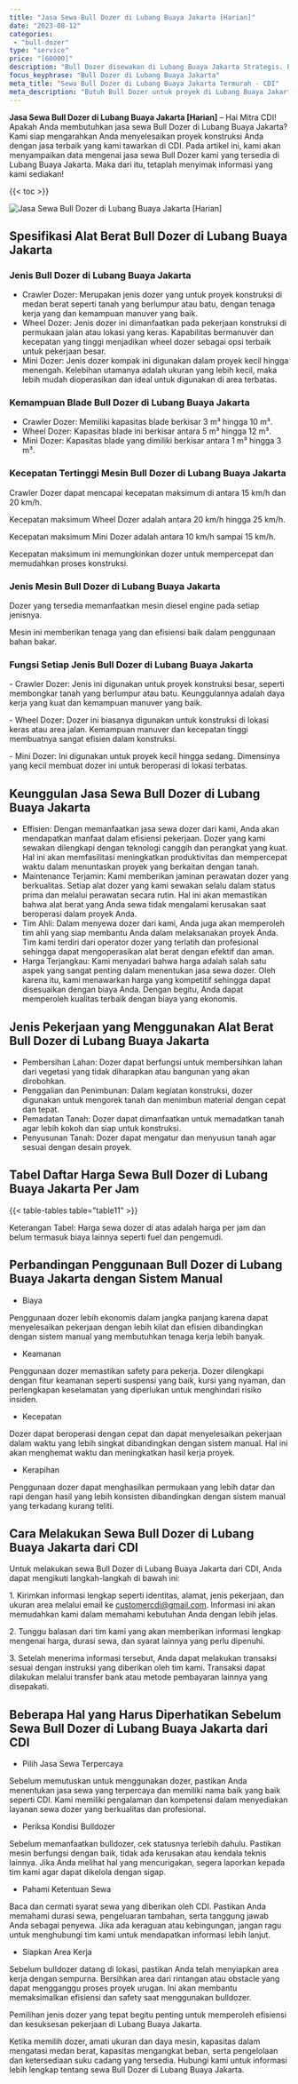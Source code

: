 ```yaml
---
title: "Jasa Sewa Bull Dozer di Lubang Buaya Jakarta [Harian]"
date: "2023-08-12"
categories:
 - "bull-dozer"
type: "service"
price: "[60000]"
description: "Bull Dozer disewakan di Lubang Buaya Jakarta Strategis. Bull Dozer ini menjadi solusi utama dalam proyek pembangunan sebagai peralatan konstruksi handal dan produktif. Segera konsultasikan kebutuhan Anda."
focus_keyphrase: "Bull Dozer di Lubang Buaya Jakarta"
meta_title: "Sewa Bull Dozer di Lubang Buaya Jakarta Termurah - CDI"
meta_description: "Butuh Bull Dozer untuk proyek di Lubang Buaya Jakarta? Kami adalah solusi tepat dengan penawaran terbaik. Segera hubungi kami."
---
```


**Jasa Sewa Bull Dozer di Lubang Buaya Jakarta [Harian]** – Hai Mitra CDI! Apakah Anda membutuhkan jasa sewa Bull Dozer di Lubang Buaya Jakarta? Kami siap mengarahkan Anda menyelesaikan proyek konstruksi Anda dengan jasa terbaik yang kami tawarkan di CDI. Pada artikel ini, kami akan menyampaikan data mengenai jasa sewa Bull Dozer kami yang tersedia di Lubang Buaya Jakarta. Maka dari itu, tetaplah menyimak informasi yang kami sediakan!

{{< toc >}}

![Jasa Sewa Bull Dozer di Lubang Buaya Jakarta [Harian]](/images/bull-dozer/bull-dozer-20.jpg)

## Spesifikasi Alat Berat Bull Dozer di Lubang Buaya Jakarta

### Jenis Bull Dozer di Lubang Buaya Jakarta

*   Crawler Dozer: Merupakan jenis dozer yang untuk proyek konstruksi di medan berat seperti tanah yang berlumpur atau batu, dengan tenaga kerja yang dan kemampuan manuver yang baik.
*   Wheel Dozer: Jenis dozer ini dimanfaatkan pada pekerjaan konstruksi di permukaan jalan atau lokasi yang keras. Kapabilitas bermanuver dan kecepatan yang tinggi menjadikan wheel dozer sebagai opsi terbaik untuk pekerjaan besar.
*   Mini Dozer: Jenis dozer kompak ini digunakan dalam proyek kecil hingga menengah. Kelebihan utamanya adalah ukuran yang lebih kecil, maka lebih mudah dioperasikan dan ideal untuk digunakan di area terbatas.

### Kemampuan Blade Bull Dozer di Lubang Buaya Jakarta

*   Crawler Dozer: Memiliki kapasitas blade berkisar 3 m³ hingga 10 m³.
*   Wheel Dozer: Kapasitas blade ini berkisar antara 5 m³ hingga 12 m³.
*   Mini Dozer: Kapasitas blade yang dimiliki berkisar antara 1 m³ hingga 3 m³.

### Kecepatan Tertinggi Mesin Bull Dozer di Lubang Buaya Jakarta

Crawler Dozer dapat mencapai kecepatan maksimum di antara 15 km/h dan 20 km/h.

Kecepatan maksimum Wheel Dozer adalah antara 20 km/h hingga 25 km/h.

Kecepatan maksimum Mini Dozer adalah antara 10 km/h sampai 15 km/h.

Kecepatan maksimum ini memungkinkan dozer untuk mempercepat dan memudahkan proses konstruksi.

### Jenis Mesin Bull Dozer di Lubang Buaya Jakarta

Dozer yang tersedia memanfaatkan mesin diesel engine pada setiap jenisnya.

Mesin ini memberikan tenaga yang dan efisiensi baik dalam penggunaan bahan bakar.

### Fungsi Setiap Jenis Bull Dozer di Lubang Buaya Jakarta

\- Crawler Dozer: Jenis ini digunakan untuk proyek konstruksi besar, seperti membongkar tanah yang berlumpur atau batu. Keunggulannya adalah daya kerja yang kuat dan kemampuan manuver yang baik.

\- Wheel Dozer: Dozer ini biasanya digunakan untuk konstruksi di lokasi keras atau area jalan. Kemampuan manuver dan kecepatan tinggi membuatnya sangat efisien dalam konstruksi.

\- Mini Dozer: Ini digunakan untuk proyek kecil hingga sedang. Dimensinya yang kecil membuat dozer ini untuk beroperasi di lokasi terbatas.

## Keunggulan Jasa Sewa Bull Dozer di Lubang Buaya Jakarta

*   Effisien: Dengan memanfaatkan jasa sewa dozer dari kami, Anda akan mendapatkan manfaat dalam efisiensi pekerjaan. Dozer yang kami sewakan dilengkapi dengan teknologi canggih dan perangkat yang kuat. Hal ini akan memfasilitasi meningkatkan produktivitas dan mempercepat waktu dalam menuntaskan proyek yang berkaitan dengan tanah.
*   Maintenance Terjamin: Kami memberikan jaminan perawatan dozer yang berkualitas. Setiap alat dozer yang kami sewakan selalu dalam status prima dan melalui perawatan secara rutin. Hal ini akan memastikan bahwa alat berat yang Anda sewa tidak mengalami kerusakan saat beroperasi dalam proyek Anda.
*   Tim Ahli: Dalam menyewa dozer dari kami, Anda juga akan memperoleh tim ahli yang siap membantu Anda dalam melaksanakan proyek Anda. Tim kami terdiri dari operator dozer yang terlatih dan profesional sehingga dapat mengoperasikan alat berat dengan efektif dan aman.
*   Harga Terjangkau: Kami menyadari bahwa harga adalah salah satu aspek yang sangat penting dalam menentukan jasa sewa dozer. Oleh karena itu, kami menawarkan harga yang kompetitif sehingga dapat disesuaikan dengan biaya Anda. Dengan begitu, Anda dapat memperoleh kualitas terbaik dengan biaya yang ekonomis.

## Jenis Pekerjaan yang Menggunakan Alat Berat Bull Dozer di Lubang Buaya Jakarta

*   Pembersihan Lahan: Dozer dapat berfungsi untuk membersihkan lahan dari vegetasi yang tidak diharapkan atau bangunan yang akan dirobohkan.
*   Penggalian dan Penimbunan: Dalam kegiatan konstruksi, dozer digunakan untuk mengorek tanah dan menimbun material dengan cepat dan tepat.
*   Pemadatan Tanah: Dozer dapat dimanfaatkan untuk memadatkan tanah agar lebih kokoh dan siap untuk konstruksi.
*   Penyusunan Tanah: Dozer dapat mengatur dan menyusun tanah agar sesuai dengan desain proyek.

## Tabel Daftar Harga Sewa Bull Dozer di Lubang Buaya Jakarta Per Jam

{{< table-tables table="table11" >}}

Keterangan Tabel: Harga sewa dozer di atas adalah harga per jam dan belum termasuk biaya lainnya seperti fuel dan pengemudi.

## Perbandingan Penggunaan Bull Dozer di Lubang Buaya Jakarta dengan Sistem Manual

*   Biaya

Penggunaan dozer lebih ekonomis dalam jangka panjang karena dapat menyelesaikan pekerjaan dengan lebih kilat dan efisien dibandingkan dengan sistem manual yang membutuhkan tenaga kerja lebih banyak.
*   Keamanan

Penggunaan dozer memastikan safety para pekerja. Dozer dilengkapi dengan fitur keamanan seperti suspensi yang baik, kursi yang nyaman, dan perlengkapan keselamatan yang diperlukan untuk menghindari risiko insiden.
*   Kecepatan

Dozer dapat beroperasi dengan cepat dan dapat menyelesaikan pekerjaan dalam waktu yang lebih singkat dibandingkan dengan sistem manual. Hal ini akan menghemat waktu dan meningkatkan hasil kerja proyek.
*   Kerapihan

Penggunaan dozer dapat menghasilkan permukaan yang lebih datar dan rapi dengan hasil yang lebih konsisten dibandingkan dengan sistem manual yang terkadang kurang teliti.

## Cara Melakukan Sewa Bull Dozer di Lubang Buaya Jakarta dari CDI

Untuk melakukan sewa Bull Dozer di Lubang Buaya Jakarta dari CDI, Anda dapat mengikuti langkah-langkah di bawah ini:

1\.  Kirimkan informasi lengkap seperti identitas, alamat, jenis pekerjaan, dan ukuran area melalui email ke customercdi@gmail.com. Informasi ini akan memudahkan kami dalam memahami kebutuhan Anda dengan lebih jelas.

2\.  Tunggu balasan dari tim kami yang akan memberikan informasi lengkap mengenai harga, durasi sewa, dan syarat lainnya yang perlu dipenuhi.

3\.  Setelah menerima informasi tersebut, Anda dapat melakukan transaksi sesuai dengan instruksi yang diberikan oleh tim kami. Transaksi dapat dilakukan melalui transfer bank atau metode pembayaran lainnya yang disepakati.

## Beberapa Hal yang Harus Diperhatikan Sebelum Sewa Bull Dozer di Lubang Buaya Jakarta dari CDI

*   Pilih Jasa Sewa Terpercaya

Sebelum memutuskan untuk menggunakan dozer, pastikan Anda menentukan jasa sewa yang terpercaya dan memiliki nama baik yang baik seperti CDI. Kami memiliki pengalaman dan kompetensi dalam menyediakan layanan sewa dozer yang berkualitas dan profesional.
*   Periksa Kondisi Bulldozer

Sebelum memanfaatkan bulldozer, cek statusnya terlebih dahulu. Pastikan mesin berfungsi dengan baik, tidak ada kerusakan atau kendala teknis lainnya. Jika Anda melihat hal yang mencurigakan, segera laporkan kepada tim kami agar dapat dikelola dengan sigap.
*   Pahami Ketentuan Sewa

Baca dan cermati syarat sewa yang diberikan oleh CDI. Pastikan Anda memahami durasi sewa, pengeluaran tambahan, serta tanggung jawab Anda sebagai penyewa. Jika ada keraguan atau kebingungan, jangan ragu untuk menghubungi tim kami untuk mendapatkan informasi lebih lanjut.
*   Siapkan Area Kerja

Sebelum bulldozer datang di lokasi, pastikan Anda telah menyiapkan area kerja dengan sempurna. Bersihkan area dari rintangan atau obstacle yang dapat mengganggu proses proyek urugan. Ini akan membantu memaksimalkan efisiensi dan safety saat menggunakan bulldozer.

Pemilihan jenis dozer yang tepat begitu penting untuk memperoleh efisiensi dan kesuksesan pekerjaan di Lubang Buaya Jakarta.

Ketika memilih dozer, amati ukuran dan daya mesin, kapasitas dalam mengatasi medan berat, kapasitas mengangkat beban, serta pengelolaan dan ketersediaan suku cadang yang tersedia. Hubungi kami untuk informasi lebih lengkap tentang sewa Bull Dozer di Lubang Buaya Jakarta.
